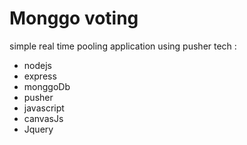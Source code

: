 # Monggo voting
simple real time pooling application using pusher
tech :
* nodejs
* express
* monggoDb
* pusher
* javascript
* canvasJs
* Jquery
